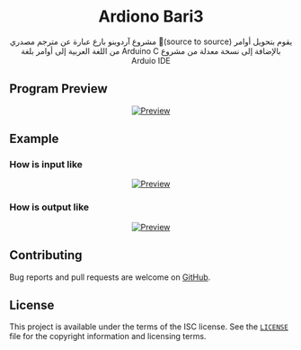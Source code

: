 <h1 align="center">Ardiono Bari3</h1>
<p align="center">مشروع آردوينو بارع عبارة عن مترجم مصدري (ٍsource to source) يقوم بتحويل أوامر من اللغة العربية إلى أوامر بلغة Arduino C بالإضافة إلى نسخة معدلة من مشروع Arduio IDE</p>

## Program Preview
<p align="center"><a href="#readme"><img src="https://github.com/mohamed-okasha/bari3/blob/master/preview2.jpg" alt="Preview" /></a></p>

## Example

### How is input like
<p align="center"><a href="#readme"><img src="https://github.com/mohamed-okasha/bari3/blob/master/input.jpg" alt="Preview" /></a></p>

### How is output like
<p align="center"><a href="#readme"><img src="https://github.com/mohamed-okasha/bari3/blob/master/output.jpg" alt="Preview" /></a></p>


## Contributing

Bug reports and pull requests are welcome on [GitHub][github].

## License

This project is available under the terms of the ISC license. See the
[`LICENSE`](LICENSE) file for the copyright information and licensing terms.

[github]: https://github.com/mohamed-okasha/bari3.git
